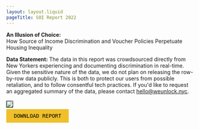 ```yaml
---
layout: layout.liquid
pageTitle: SOI Report 2022
---
```


<style>
  a.report {
  font-family: "Roboto Mono", monospace;
  font-weight: 400;
  padding: 10px 20px;
  background-color: #efc02a;
  color: black;
  text-transform: uppercase;
  text-decoration: none;
}
a.report:hover {
  background-color: #56c79b !important;
}
  
  img.report-sample {
    border: 1px solid Black;
    max-width: 30%;
  }
</style>

**An Illusion of Choice:** \
How Source of Income Discrimination and Voucher Policies Perpetuate Housing Inequality

**Data Statement:** The data in this report was crowdsourced directly from New Yorkers experiencing and documenting discrimination in real-time. Given the
sensitive nature of the data, we do not plan on releasing the row-by-row data publicly. This is both to protect our users from possible retaliation,
and to follow consentful tech practices. If you'd like to request an aggregated summary of the data, please contact <a href="mailto:hello@weunlock.nyc">hello@weunlock.nyc</a>.
<br><br>
<a href="https://cdn.glitch.global/b185c63a-8d27-412b-b4cb-047ca0c8de79/AnIllusionofChoice_FinalDigital-protected.pdf" style="border-bottom: 0;">
  <img class="report-sample" src="https://cdn.glitch.global/b185c63a-8d27-412b-b4cb-047ca0c8de79/AnIllusionofChoice_FinalDigital-protected.jpg?v=1643857741931">
</a>
<br>
<p>
  <a href="https://cdn.glitch.global/b185c63a-8d27-412b-b4cb-047ca0c8de79/AnIllusionofChoice_FinalDigital-protected.pdf" class="report">Download Report</a>
</p>
